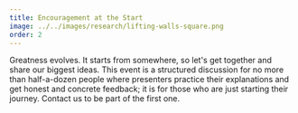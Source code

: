 ```yaml
---
title: Encouragement at the Start
image: ../../images/research/lifting-walls-square.png
order: 2
---
```


Greatness evolves. It starts from somewhere, so let's get together and share our
biggest ideas. This event is a structured discussion for no more than
half-a-dozen people where presenters practice their explanations and get honest
and concrete feedback; it is for those who are just starting their journey.
Contact us to be part of the first one.
